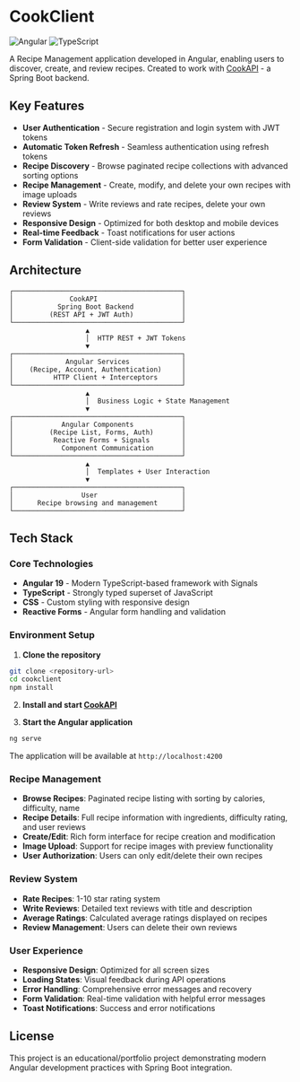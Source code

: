 # CookClient

![Angular](https://img.shields.io/badge/Angular-19.2.0-red) ![TypeScript](https://img.shields.io/badge/Typescript-5.7.2-blue)

A Recipe Management application developed in Angular, enabling users to discover, create, and review recipes. Created to work with [CookAPI](https://github.com/your-username/cook-api) - a Spring Boot backend.

## Key Features

- **User Authentication** - Secure registration and login system with JWT tokens
- **Automatic Token Refresh** - Seamless authentication using refresh tokens
- **Recipe Discovery** - Browse paginated recipe collections with advanced sorting options
- **Recipe Management** - Create, modify, and delete your own recipes with image uploads
- **Review System** - Write reviews and rate recipes, delete your own reviews
- **Responsive Design** - Optimized for both desktop and mobile devices
- **Real-time Feedback** - Toast notifications for user actions
- **Form Validation** - Client-side validation for better user experience

## Architecture
```
┌──────────────────────────────────────────┐     
│              CookAPI                     │
│           Spring Boot Backend            │     
│         (REST API + JWT Auth)            │
└──────────────────────────────────────────┘     
                   ▲     
                   │  HTTP REST + JWT Tokens     
                   ▼     
┌──────────────────────────────────────────┐    
│             Angular Services             │     
│    (Recipe, Account, Authentication)     │         
│          HTTP Client + Interceptors      │
└──────────────────────────────────────────┘      
                   ▲      
                   │  Business Logic + State Management     
                   ▼      
┌──────────────────────────────────────────┐          
│            Angular Components            │             
│         (Recipe List, Forms, Auth)       │                   
│          Reactive Forms + Signals        │                  
│            Component Communication       │                     
└──────────────────────────────────────────┘                     
                   ▲         
                   │  Templates + User Interaction         
                   ▼         
┌──────────────────────────────────────────┐         
│                 User                     │         
│      Recipe browsing and management      │         
└──────────────────────────────────────────┘         
```

## Tech Stack
### Core Technologies

- **Angular 19** - Modern TypeScript-based framework with Signals
- **TypeScript** - Strongly typed superset of JavaScript
- **CSS** - Custom styling with responsive design
- **Reactive Forms** - Angular form handling and validation


### Environment Setup

1. **Clone the repository**
```bash
git clone <repository-url>
cd cookclient
npm install
```

2. **Install and start [CookAPI](https://github.com/filip-wojc/CookAPI)**

3. **Start the Angular application**
```bash
ng serve
```

The application will be available at `http://localhost:4200`

### Recipe Management
- **Browse Recipes**: Paginated recipe listing with sorting by calories, difficulty, name
- **Recipe Details**: Full recipe information with ingredients, difficulty rating, and user reviews
- **Create/Edit**: Rich form interface for recipe creation and modification
- **Image Upload**: Support for recipe images with preview functionality
- **User Authorization**: Users can only edit/delete their own recipes

### Review System
- **Rate Recipes**: 1-10 star rating system
- **Write Reviews**: Detailed text reviews with title and description
- **Average Ratings**: Calculated average ratings displayed on recipes
- **Review Management**: Users can delete their own reviews

### User Experience
- **Responsive Design**: Optimized for all screen sizes
- **Loading States**: Visual feedback during API operations
- **Error Handling**: Comprehensive error messages and recovery
- **Form Validation**: Real-time validation with helpful error messages
- **Toast Notifications**: Success and error notifications

## License

This project is an educational/portfolio project demonstrating modern Angular development practices with Spring Boot integration.
